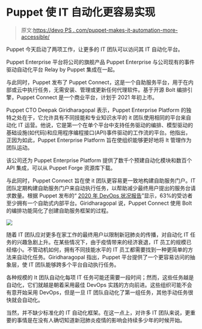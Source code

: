 # Puppet 使 IT 自动化更容易实现

> 原文:[https://devo PS . com/puppet-makes-it-automation-more-accessible/](https://devops.com/puppet-makes-it-automation-more-accessible/)

Puppet 今天启动了两项工作，让更多的 IT 团队可以访问其 IT 自动化平台。

Puppet Enterprise 平台将公司的旗舰产品 Puppet Enterprise 与公司现有的事件驱动自动化平台 Relay by Puppet 集成在一起。

与此同时，Puppet 发布了 Puppet Connect，这是一个自助服务平台，用于在内部或云中执行任务，无需安装、管理或更新任何代理软件。基于开源 Bolt 编排引擎，Puppet Connect 是一个商业平台，计划于 2021 年初上市。

Puppet CTO Deepak Giridharagopal 表示，Puppet Enterprise Platform 的独特之处在于，它允许具有不同技能和专业知识水平的 it 团队使用相同的平台来自动化 IT 运营。他说，它是第一个在单个平台中支持任务驱动的编排、模型驱动的基础设施(如代码)和应用程序编程接口(API)事件驱动的工作流的平台。他指出，正因为如此，Puppet Enterprise Platform 旨在使组织能够更好地将 It 管理作为团队运动。

该公司还为 Puppet Enterprise Platform 提供了数千个预建自动化模块和数百个 API 集成，可以从 Puppet Forge 资源库下载。

与此同时，Puppet Connect 旨在使 it 团队更容易更一致地构建自助服务门户。IT 团队定期构建自助服务门户来自动执行任务，以帮助减少最终用户提出的服务台请求数量。根据 Puppet 发布的“ [2020 年 DevOps 状况报告](https://www.globenewswire.com/news-release/2020/11/12/2125708/0/en/2020-State-of-DevOps-Report-Finds-Link-Between-Self-Service-Platforms-and-DevOps-Success.html)”显示，63%的受访者至少拥有一个自助式内部平台。Giridharagopal 说，Puppet Connect 使用 Bolt 的编排功能简化了创建自助服务框架的过程。

![](../Images/416ececd356e1fc57b085fa056746fea.png)

随着 IT 团队应对更多在家工作的最终用户以限制新冠肺炎的传播，对自动化 IT 任务的兴趣急剧上升。在某些情况下，由于疫情带来的经济衰退，IT 员工的规模已经缩小。不管动机如何，拥有不同技能水平的 IT 员工都需要找到一种更简单的方法来自动化任务。Giridharagopal 指出，Puppet 平台提供了一个更容易访问的抽象层，使 IT 团队能够跨多个平台自动执行任务。

各种规模的 It 团队自动化每项 IT 任务可能还需要一段时间；然而，这些任务越是自动化，它们就越是朝着采用最佳 DevOps 实践的方向前进。这些组织可能不会有意开始采用 DevOps，但是一旦 IT 团队自动化了第一组任务，其他手动任务很快就会自动化。

当然，并不缺少标准化的 IT 自动化框架。在这一点上，对许多 IT 团队来说，更重要的事情是在没有人确切知道新冠肺炎疫情的影响会持续多少年的时候开始。